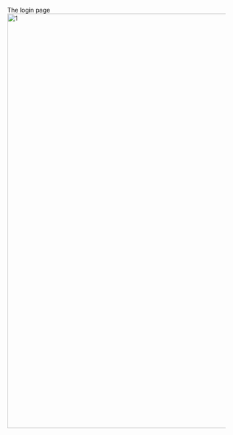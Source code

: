 The login page
<img width="956" alt="1" src="https://github.com/user-attachments/assets/5e750980-9248-4c02-973e-040df66afd36" />
